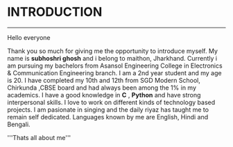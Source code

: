 # INTRODUCTION 

---

Hello everyone 

Thank you so much for giving me the opportunity to introduce myself.
My name is **subhoshri ghosh** and i belong to maithon, Jharkhand.
Currently i am pursuing my bachelors from Asansol Engineering College in Electronics & Communication Engineering branch.
I am a 2nd year student and my age is 20.
I have completed my 10th and 12th from SGD Modern School, Chirkunda ,CBSE board and had always been among the 1% in my academics.
I have a good knowledge in **C** , **Python** and have strong interpersonal skills. I love to work on different kinds of technology based projects.
I am pasionate in singing and the daily riyaz has taught me to remain self dedicated.
Languages known by me are English, Hindi and Bengali.

'''Thats all about me'''

